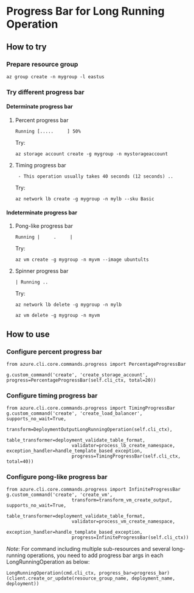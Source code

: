 Progress Bar for Long Running Operation
==========================================

## How to try
### Prepare resource group
`az group create -n mygroup -l eastus`

### Try different progress bar
#### Determinate progress bar
1. Percent progress bar

    `Running [.....     ] 50%`

    Try:
    ```
    az storage account create -g mygroup -n mystorageaccount
    ```

2. Timing progress bar

    ` - This operation usually takes 40 seconds (12 seconds) ..`

    Try:
    ```
    az network lb create -g mygroup -n mylb --sku Basic
    ```

#### Indeterminate progress bar
1. Pong-like progress bar

    `Running |     .     |`

    Try:
    ```
    az vm create -g mygroup -n myvm --image ubuntults
    ```

2. Spinner progress bar

    `| Running ..`

    Try:
    ```
    az network lb delete -g mygroup -n mylb
    ```
    ```
    az vm delete -g mygroup -n myvm
    ```

## How to use
### Configure percent progress bar
```
from azure.cli.core.commands.progress import PercentageProgressBar

g.custom_command('create', 'create_storage_account', progress=PercentageProgressBar(self.cli_ctx, total=20))
```
### Configure timing progress bar
```
from azure.cli.core.commands.progress import TimingProgressBar
g.custom_command('create', 'create_load_balancer', supports_no_wait=True,
                        transform=DeploymentOutputLongRunningOperation(self.cli_ctx),
                        table_transformer=deployment_validate_table_format,
                        validator=process_lb_create_namespace, exception_handler=handle_template_based_exception,
                        progress=TimingProgressBar(self.cli_ctx, total=40))
```
### Configure pong-like progress bar
```
from azure.cli.core.commands.progress import InfiniteProgressBar
g.custom_command('create', 'create_vm',
                        transform=transform_vm_create_output, supports_no_wait=True,
                        table_transformer=deployment_validate_table_format,
                        validator=process_vm_create_namespace,
                        exception_handler=handle_template_based_exception,
                        progress=InfiniteProgressBar(self.cli_ctx))
```

*Note*:
For command including multiple sub-resources and several long-running operations, you need to add progress bar args in each LongRunningOperation as below:
```
LongRunningOperation(cmd.cli_ctx, progress_bar=progress_bar)(client.create_or_update(resource_group_name, deployment_name, deployment))
```
